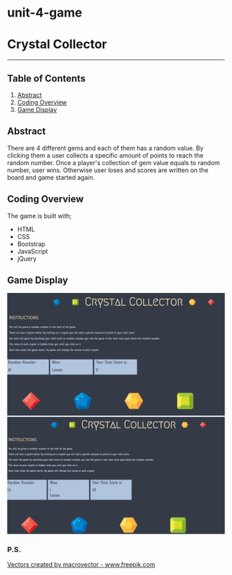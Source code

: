 # unit-4-game
# Crystal Collector
---------------
## Table of Contents
1. [Abstract](#abstract)
2. [Coding Overview](#overview)
3. [Game Display](#display)

<a name="abstract"></a>
## Abstract
There are 4 different gems and each of them has a random value.
By clicking them a user collects a specific amount of points to reach the random number.
Once a player's collection of gem value equals to random number, user wins.
Otherwise user loses and scores are written on the board and game started again.

<a name="overview"></a>
## Coding Overview

The game is built with;
* HTML
* CSS
* Bootstrap
* JavaScript
* jQuery

<a name="display"></a>
## Game Display
<img src="assets/images/gem.PNG" alt="game-display">
<br>
<img src="assets/images/gem2.PNG" alt="game-display">

### P.S.

<a href="https://www.freepik.com/free-photos-vectors/background">Vectors created by macrovector - www.freepik.com</a>